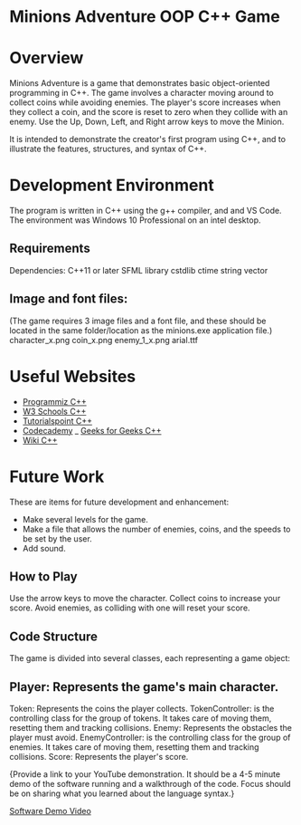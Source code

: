 # Minions Adventure OOP C++ Game

# Overview

Minions Adventure is a game that demonstrates basic object-oriented programming in C++. The game involves a character moving around to collect coins while avoiding enemies. The player's score increases when they collect a coin, and the score is reset to zero when they collide with an enemy. Use the Up, Down, Left, and Right arrow keys to move the Minion.

It is intended to demonstrate the creator's first program using C++, and to illustrate the features, structures, and syntax of C++.

# Development Environment

The program is written in C++ using the g++ compiler, and and VS Code. The environment was Windows 10 Professional on an intel desktop.

## Requirements

Dependencies:
C++11 or later
SFML library
cstdlib
ctime
string
vector

## Image and font files: 
(The game requires 3 image files and a font file, and these should be located in the same folder/location as the minions.exe application file.)
character_x.png
coin_x.png
enemy_1_x.png
arial.ttf

# Useful Websites

- [Programmiz C++](https://www.programiz.com/cpp-programming)
- [W3 Schools C++](https://www.w3schools.com/cpp/)
- [Tutorialspoint C++](https://www.tutorialspoint.com/cplusplus/index.htm)
- [Codecademy](https://www.codecademy.com/learn/learn-c-plus-plus)
_ [Geeks for Geeks C++](https://www.geeksforgeeks.org/c-plus-plus/)
- [Wiki C++](https://en.wikipedia.org/wiki/C%2B%2B)

# Future Work

These are items for future development and enhancement:

- Make several levels for the game.
- Make a file that allows the number of enemies, coins, and the speeds to be set by the user.
- Add sound.


## How to Play
Use the arrow keys to move the character.
Collect coins to increase your score.
Avoid enemies, as colliding with one will reset your score.

## Code Structure
The game is divided into several classes, each representing a game object:

## Player: Represents the game's main character.
Token: Represents the coins the player collects.
TokenController: is the controlling class for the group of tokens. It takes care of moving them, resetting them and tracking collisions.
Enemy: Represents the obstacles the player must avoid.
EnemyController: is the controlling class for the group of enemies. It takes care of moving them, resetting them and tracking collisions.
Score: Represents the player's score.


{Provide a link to your YouTube demonstration. It should be a 4-5 minute demo of the software running and a walkthrough of the code. Focus should be on sharing what you learned about the language syntax.}

[Software Demo Video](http://youtube.link.goes.here)
